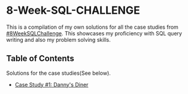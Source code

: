 # 8-Week-SQL-CHALLENGE
This is a compilation of my own solutions for all the case studies from [#8WeekSQLChallenge](https://8weeksqlchallenge.com/). This showcases my proficiency with SQL query writing and also my problem solving skills.

## Table of Contents
Solutions for the case studies(See below).
- [Case Study #1: Danny's Diner](https://github.com/The-Elvis/8-Week-SQL-CHALLENGE/blob/main/Case%20Study%20%231%20-%20Danny's%20Diner/README.md)

